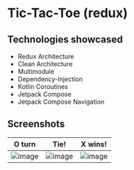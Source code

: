 # Tic-Tac-Toe (redux)
## Technologies showcased
- Redux Architecture
- Clean Architecture
- Multimodule
- Dependency-Injection
- Kotlin Coroutines
- Jetpack Compose
- Jetpack Compose Navigation

## Screenshots
O turn|Tie!|X wins!
:-:|:-:|:-:
![image](https://github.com/matttbates/Tic-Tac-Toe-redux-/assets/9297325/63dff105-3c57-466a-bfc9-73a5cda8acc4) | ![image](https://github.com/matttbates/Tic-Tac-Toe-redux-/assets/9297325/c270a8d7-8d8a-4c21-9457-9ae2cbcdbdb8) | ![image](https://github.com/matttbates/Tic-Tac-Toe-redux-/assets/9297325/13e8db16-aecd-4fc7-b6f0-4105e52ebe7b)

